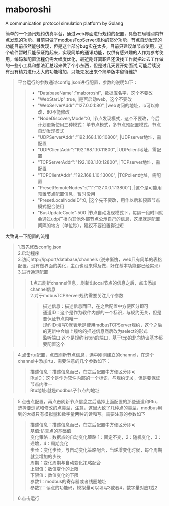 # maboroshi
A communication protocol simulation platform by Golang

简单的一个通讯规约仿真平台，通过web界面进行规约的配置，具备在局域网内节点发现的功能。目前只做了modbusTcpServer规约的部分功能，节点自动发现的功能目前虽然能够发现，但是这个部分bug实在太多，目前只建议单节点使用，这个软件暂时只能保证跑起来，实现简单的通讯功能，仅供有感兴趣的人作为参考使用，编码和配置流程仍需大幅度优化，最近刚好离职且还没找工作就把过去工作做的一些小工具和想法汇总起来做了个小东西，但是过几天要开始面试,可能后续没有没有精力进行太大的功能增加，只能先发出来个简单版本留待维护  
>平台运行的参数通过config.json进行配置，参数的说明如下：  
>>* "DatabaseName":"maboroshi",                  |数据库名字，这个不要改  
>>* "WebStarUp":true,                            |是否启动web，这个不要改  
>>* "WebServerAddr":"127.0.0.1:80",              |web访问的地址，ip可以修改，80不能修改  
>>* "NodeDiscoveryMode":0,                       |节点发现模式，这个不要改，今后计划更新使用三种模式：单节点模式，多节点预配置模式，节点自动发现模式  
>>* "UDPServerAddr":"192.168.1.10:10800",        |UDPserver地址，需配置  
>>* "UDPClientAddr":"192.168.1.10:11800",        |UDPclient地址，需配置  
>>* "TCPServerAddr":"192.168.1.10:12800",        |TCPserver地址，需配置  
>>* "TCPClientAddr":"192.168.1.10:13000",        |TCPclient地址，需配置  
>>* "PresetRemoteNodes":{"1":"127.0.0.1:13800"}, |这个是可能用预置节点配置信息，暂时没用  
>>* "PresetLocalNodeID":0,                       |这个先不要改，用作以后和预置节点模式配合使用  
>>* "BusUpdateCycle":500                         |节点自动发现模式下，每隔一段时间就会通过udp广播向其他外部节点公示自己的信息，这里就是配置间隔的地方（单位秒），建议不要设置得过短  

大致说一下配置的流程  
>1.首先修改config.json  
>2.启动程序  
>3.访问http://ip:port/database/channels (说来惭愧，web只有简单的表格配置，没有做界面的美化，主页也没来得及做，好在基本功能都已经实现)  
>3.进行通道配置  
>>1.点击刷新channel信息，刷新出local节点的信息之后，点击添加channel信息  
>>2.对于mdbusTCPServer规约需要关注几个参数  
>>>描述信息：描述信息而已，在之后配置中方便区分即可   
>>>通道ID：这个是作为软件内部的一个标识，与规约无关，但是要保证节点内唯一  
>>>规约ID:填写0就表示是使用mdbusTCPServer规约，这个之后的更新中会加上规约的描述信息然后改为select的形式   
>>>监听端口:这个是规约listen的端口，基于tcp的北向协议基本都要配置这个  

>4.点击rtu配置，点击刷新节点信息，选中刚刚建立的channel，在这个channel中添加rtu，需要注意的几个参数如下：  
>>描述信息：描述信息而已，在之后配置中方便区分即可  
>>RtuID：这个是作为软件内部的一个标识，与规约无关，但是要保证节点内唯一   
>>Rtu地址:就是modbus子节点的地址    

>5.点击点配置，再点击刷新节点信息之后选择上面配置的那些通道和Rtu，选择要浏览和修改的点类型，注意，这里大致了几种点的类型，modbus用到的大概只有模拟量和数字量两种的读和写。需要注意的参数如下  
>>描述信息：描述信息而已，在之后配置中方便区分即可  
>>基值:仿真点的基础值  
>>变化策略：数据点的自动变化策略 1：固定不变，2：随机变化，3：递增，4：周期变化  
>>步长：变化步长，与自动变化策略配合，当递增变化时候，每个周期就会增加的步长  
>>周期：变化周期与自动变化策略配合  
>>上限值：数值变化的上限  
>>下限值：数值变化的下限  
>>参数1：modbus的寄存器或者线圈地址  
>>参数2：读点的功能码，模拟量可以填写3或者4，数字量对应1或2 
>> 
>6.点击运行  
